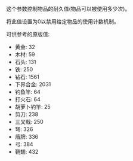 这个参数控制物品的耐久值(物品可以被使用多少次)。

将此值设置为0以禁用给定物品的使用计数机制。

可供参考的原版值:

* 黄金: 32
* 木材: 59
* 石头: 131
* 铁: 250
* 钻石: 1561
* 下界合金: 2031
* 钓鱼竿: 64
* 打火石: 64
* 胡萝卜钓竿: 25
* 剪刀: 238
* 三叉戟: 250
* 弩: 326
* 盾牌: 336
* 弓: 384
* 鞘翅: 432
